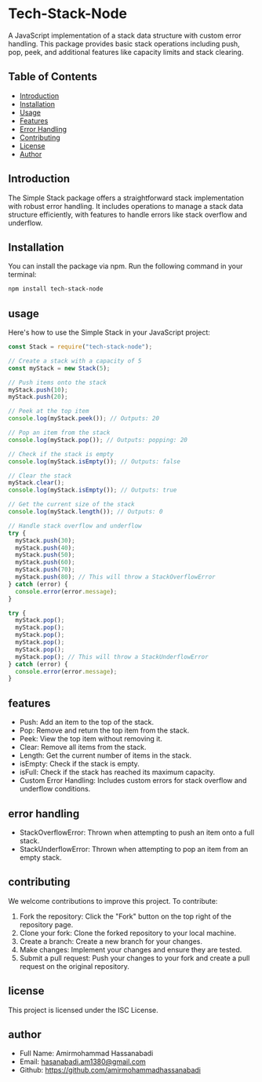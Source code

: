 # Tech-Stack-Node

A JavaScript implementation of a stack data structure with custom error handling. This package provides basic stack operations including push, pop, peek, and additional features like capacity limits and stack clearing.

## Table of Contents

- [Introduction](#introduction)
- [Installation](#installation)
- [Usage](#usage)
- [Features](#features)
- [Error Handling](#error-handling)
- [Contributing](#contributing)
- [License](#license)
- [Author](#author)

## Introduction

The Simple Stack package offers a straightforward stack implementation with robust error handling. It includes operations to manage a stack data structure efficiently, with features to handle errors like stack overflow and underflow.

## Installation

You can install the package via npm. Run the following command in your terminal:

```bash
npm install tech-stack-node
```

## usage

Here's how to use the Simple Stack in your JavaScript project:

```javascript
const Stack = require("tech-stack-node");

// Create a stack with a capacity of 5
const myStack = new Stack(5);

// Push items onto the stack
myStack.push(10);
myStack.push(20);

// Peek at the top item
console.log(myStack.peek()); // Outputs: 20

// Pop an item from the stack
console.log(myStack.pop()); // Outputs: popping: 20

// Check if the stack is empty
console.log(myStack.isEmpty()); // Outputs: false

// Clear the stack
myStack.clear();
console.log(myStack.isEmpty()); // Outputs: true

// Get the current size of the stack
console.log(myStack.length()); // Outputs: 0

// Handle stack overflow and underflow
try {
  myStack.push(30);
  myStack.push(40);
  myStack.push(50);
  myStack.push(60);
  myStack.push(70);
  myStack.push(80); // This will throw a StackOverflowError
} catch (error) {
  console.error(error.message);
}

try {
  myStack.pop();
  myStack.pop();
  myStack.pop();
  myStack.pop();
  myStack.pop();
  myStack.pop(); // This will throw a StackUnderflowError
} catch (error) {
  console.error(error.message);
}
```

## features

- Push: Add an item to the top of the stack.
- Pop: Remove and return the top item from the stack.
- Peek: View the top item without removing it.
- Clear: Remove all items from the stack.
- Length: Get the current number of items in the stack.
- isEmpty: Check if the stack is empty.
- isFull: Check if the stack has reached its maximum capacity.
- Custom Error Handling: Includes custom errors for stack overflow and underflow conditions.

## error handling

- StackOverflowError: Thrown when attempting to push an item onto a full stack.
- StackUnderflowError: Thrown when attempting to pop an item from an empty stack.

## contributing

We welcome contributions to improve this project. To contribute:

1. Fork the repository: Click the "Fork" button on the top right of the repository page.
2. Clone your fork: Clone the forked repository to your local machine.
3. Create a branch: Create a new branch for your changes.
4. Make changes: Implement your changes and ensure they are tested.
5. Submit a pull request: Push your changes to your fork and create a pull request on the original repository.

## license

This project is licensed under the ISC License.

## author

- Full Name: Amirmohammad Hassanabadi
- Email: hasanabadi.am1380@gmail.com
- Github: https://github.com/amirmohammadhassanabadi
